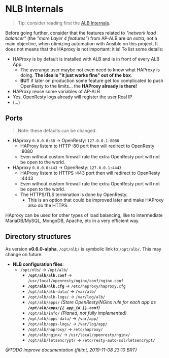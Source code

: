 # NLB Internals
> Tip: consider reading first the [ALB Internals](alb-internals.md).

Before going further, consider that the features related to _"network load
balancer"_ (the _"more Layer 4 features"_) from AP-ALB are _an extra_, not a
main objective, when otimizing automation with Ansible on this project. It does
not means that the HAproxy is not important: it is! To list some details:

- HAProxy is by default is installed with ALB and is in front of every ALB App.
  - The averange user maybe not even need to know what HAProxy is doing. **The
    idea is "it just works fine" out of the box**.
  - **BUT** if later on production some feature get too complicated to push
    OpenResty to the limits... the **HAProxy already is there!**
- HAProxy reuse some variables of AP-ALB
- Yes, OpenResty logs already will register the user Real IP
- (...)

## Ports
> Note: these defaults can be changed.

- HAproxy `0.0.0.0:80` -> OpenResty: `127.0.0.1:8080`
  - HAProxy listem to HTTP :80 port then will redirect to OpenResty :8080
  - Even without custom firewall rule the extra OpenResty port will not be open
    to the world.
- HAproxy `0.0.0.0:443` -> OpenResty: `127.0.0.1:4443`
  - HAProxy listem to HTTPS :443 port then will redirect to OpenResty :4443
  - Even without custom firewall rule the extra OpenResty port will not be open
    to the world.
  - The HTTPS/TLS termination is done by OpenResty.
    - This is an option that could be improved later and make HAProxy also do
      the HTTPS.

HAproxy can be used for other types of load balancing, like to intermediate
MariaDB/MySQL, MongoDB, Apache, etc in a very efficient way.

## Directory structures

As version **v0.6.0-alpha**, `/opt/nlb/` is symbolic link to `/opt/alb/`. This
may change on future.

- **NLB configuration files**:
  - `/opt/nlb/` -> `/opt/alb/`
    - **`/opt/alb/alb.conf`** -> `/usr/local/openresty/nginx/conf/nginx.conf`
    - **`/opt/alb/nlb.cfg`** -> `/etc/haproxy/haproxy.cfg`
    - `/opt/alb/alb-data/` -> `/var/alb/`
    - `/opt/alb/alb-logs/` -> `/var/log/alb/`
    - `/opt/alb/apps/` _(Store OpenResty/NGinx rule for each app as **`/opt/alb/apps/{{ app_id }}.conf`**)_
    - `/opt/alb/info/` _(Planed, not fully implemented)_
    - `/opt/alb/apps-data/` -> `/var/app/`
    - `/opt/alb/apps-logs/` -> `/var/log/app/`
    - `/opt/alb/haproxy/` -> `/etc/haproxy/`
    - `/opt/alb/nginx/` -> `/usr/local/openresty/nginx/`
    - `/opt/alb/letsencrypt/` -> `/etc/resty-auto-ssl/letsencrypt/`

_@TODO improve documentation (fititnt, 2019-11-08 23:10 BRT)_